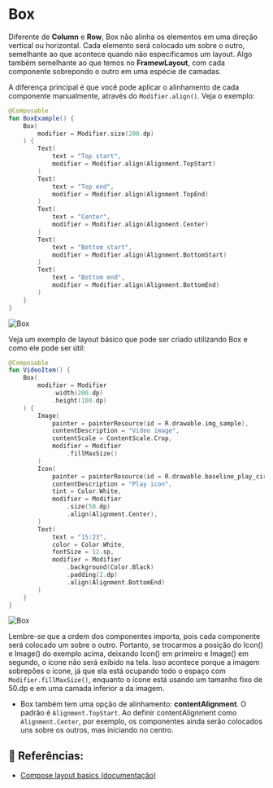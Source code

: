 # Box

Diferente de **Column** e **Row**, Box não alinha os elementos em uma direção vertical ou horizontal. Cada elemento será colocado um sobre o outro, semelhante ao que acontece quando não especificamos um layout. Algo também semelhante ao que temos no **FramewLayout**, com cada componente sobrepondo o outro em uma espécie de camadas.

A diferença principal é que você pode aplicar o alinhamento de cada componente manualmente, através do ```Modifier.align()```. Veja o exemplo:

```kotlin
@Composable
fun BoxExample() {
    Box(
        modifier = Modifier.size(200.dp)
    ) {
        Text(
            text = "Top start",
            modifier = Modifier.align(Alignment.TopStart)
        )
        Text(
            text = "Top end",
            modifier = Modifier.align(Alignment.TopEnd)
        )
        Text(
            text = "Center",
            modifier = Modifier.align(Alignment.Center)
        )
        Text(
            text = "Bottom start",
            modifier = Modifier.align(Alignment.BottomStart)
        )
        Text(
            text = "Bottom end",
            modifier = Modifier.align(Alignment.BottomEnd)
        )
    }
}
```

![Box](img-01.png)

Veja um exemplo de layout básico que pode ser criado utilizando Box e como ele pode ser útil:

```kotlin
@Composable
fun VideoItem() {
    Box(
        modifier = Modifier
            .width(200.dp)
            .height(100.dp)
    ) {
        Image(
            painter = painterResource(id = R.drawable.img_sample),
            contentDescription = "Video image",
            contentScale = ContentScale.Crop,
            modifier = Modifier
                .fillMaxSize()
        )
        Icon(
            painter = painterResource(id = R.drawable.baseline_play_circle_outline_24),
            contentDescription = "Play icon",
            tint = Color.White,
            modifier = Modifier
                .size(50.dp)
                .align(Alignment.Center),
        )
        Text(
            text = "15:23",
            color = Color.White,
            fontSize = 12.sp,
            modifier = Modifier
                .background(Color.Black)
                .padding(2.dp)
                .align(Alignment.BottomEnd)
        )
    }
}
```

![Box](img-02.png)

Lembre-se que a ordem dos componentes importa, pois cada componente será colocado um sobre o outro. Portanto, se trocarmos a posição do Icon() e Image() do exemplo acima, deixando Icon() em primeiro e Image() em segundo, o ícone não será exibido na tela. Isso acontece porque a imagem sobrepões o ícone, já que ela está ocupando todo o espaço com ```Modifier.fillMaxSize()```, enquanto o ícone está usando um tamanho fixo de 50.dp e em uma camada inferior a da imagem.

- Box também tem uma opção de alinhamento: **contentAlignment**. O padrão é ```Alignment.TopStart```. Ao definir contentAlignment como ```Alignment.Center```, por exemplo, os componentes ainda serão colocados uns sobre os outros, mas iniciando no centro.

## :link: Referências:
- [Compose layout basics (documentação)](https://developer.android.com/jetpack/compose/layouts/basics)